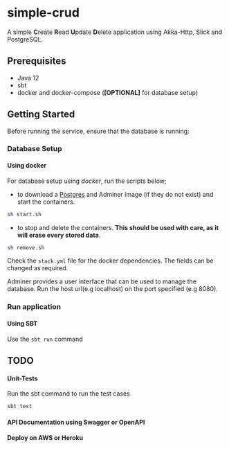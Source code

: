 # simple-crud
A simple **C**reate **R**ead **U**pdate **D**elete application using Akka-Http, Slick and PostgreSQL.

## Prerequisites
- Java 12
- sbt
- docker and docker-compose (**[OPTIONAL]** for database setup)

## Getting Started
Before running the service, ensure that the database is running:

### Database Setup
#### Using docker
For database setup using *docker*, run the scripts below;
- to download a [Postgres](http://www.postgresql.org/) and Adminer image (if they do not exist) and start the containers.
````bash
sh start.sh
````
- to stop and delete the containers. **This should be used with care, as it will erase every stored data**.
````bash
sh remove.sh
````
Check the `stack.yml` file for the docker dependencies. The fields can be changed as required.

Adminer provides a user interface that can be used to manage the database. Run the host url(e.g localhost) on the port specified (e.g 8080).

### Run application
#### Using SBT
Use the `sbt run` command

## TODO
#### Unit-Tests
Run the sbt command to run the test cases
````bash
sbt test
````

#### API Documentation using Swagger or OpenAPI

#### Deploy on AWS or Heroku
